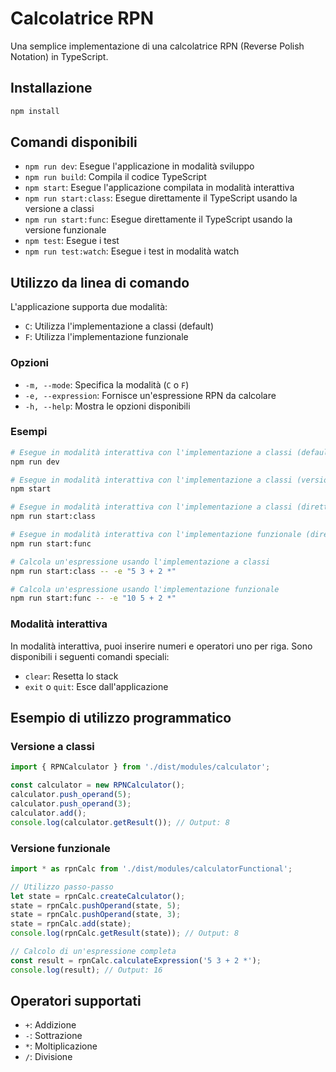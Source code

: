 # Calcolatrice RPN

Una semplice implementazione di una calcolatrice RPN (Reverse Polish Notation) in TypeScript.

## Installazione

```bash
npm install
```

## Comandi disponibili

- `npm run dev`: Esegue l'applicazione in modalità sviluppo
- `npm run build`: Compila il codice TypeScript
- `npm start`: Esegue l'applicazione compilata in modalità interattiva
- `npm run start:class`: Esegue direttamente il TypeScript usando la versione a classi
- `npm run start:func`: Esegue direttamente il TypeScript usando la versione funzionale
- `npm test`: Esegue i test
- `npm run test:watch`: Esegue i test in modalità watch

## Utilizzo da linea di comando

L'applicazione supporta due modalità:
- `C`: Utilizza l'implementazione a classi (default)
- `F`: Utilizza l'implementazione funzionale

### Opzioni

- `-m, --mode`: Specifica la modalità (`C` o `F`)
- `-e, --expression`: Fornisce un'espressione RPN da calcolare
- `-h, --help`: Mostra le opzioni disponibili

### Esempi

```bash
# Esegue in modalità interattiva con l'implementazione a classi (default)
npm run dev

# Esegue in modalità interattiva con l'implementazione a classi (versione compilata)
npm start

# Esegue in modalità interattiva con l'implementazione a classi (direttamente in TypeScript)
npm run start:class

# Esegue in modalità interattiva con l'implementazione funzionale (direttamente in TypeScript)
npm run start:func

# Calcola un'espressione usando l'implementazione a classi
npm run start:class -- -e "5 3 + 2 *"

# Calcola un'espressione usando l'implementazione funzionale
npm run start:func -- -e "10 5 + 2 *"
```

### Modalità interattiva

In modalità interattiva, puoi inserire numeri e operatori uno per riga. 
Sono disponibili i seguenti comandi speciali:
- `clear`: Resetta lo stack
- `exit` o `quit`: Esce dall'applicazione

## Esempio di utilizzo programmatico

### Versione a classi

```typescript
import { RPNCalculator } from './dist/modules/calculator';

const calculator = new RPNCalculator();
calculator.push_operand(5);
calculator.push_operand(3);
calculator.add();
console.log(calculator.getResult()); // Output: 8
```

### Versione funzionale

```typescript
import * as rpnCalc from './dist/modules/calculatorFunctional';

// Utilizzo passo-passo
let state = rpnCalc.createCalculator();
state = rpnCalc.pushOperand(state, 5);
state = rpnCalc.pushOperand(state, 3);
state = rpnCalc.add(state);
console.log(rpnCalc.getResult(state)); // Output: 8

// Calcolo di un'espressione completa
const result = rpnCalc.calculateExpression('5 3 + 2 *');
console.log(result); // Output: 16
```

## Operatori supportati

- `+`: Addizione
- `-`: Sottrazione
- `*`: Moltiplicazione
- `/`: Divisione 